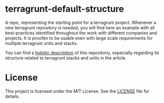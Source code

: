 # terragrunt-default-structure
A repo, representing the starting point for a terragrunt project. Whenever a new terragrunt repository is needed, you will find here an example with all best-practices identified throughout the work with different companies and projects. It is proofen to be usable even with large scale requirements for multiple terragrunt units and stacks.

You can find a [holistic description](.docs/introduction.md) of this repositoriy, especially regarding its structure related to terragrunt stacks and units in the article.

# License
This project is licensed under the MIT License.
See the [LICENSE](./LICENSE) file for details.

